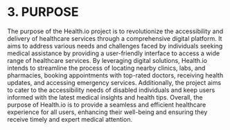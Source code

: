 # **3. PURPOSE** 
The purpose of the Health.io project is to revolutionize the accessibility and delivery of healthcare services through a comprehensive digital platform. 
It aims to address various needs and challenges faced by individuals seeking medical assistance by providing a user-friendly interface to access a wide range
of healthcare services. By leveraging digital solutions, Health.io intends to streamline the process of locating nearby clinics, labs, and pharmacies, booking 
appointments with top-rated doctors, receiving health updates, and accessing emergency services. Additionally, the project aims to cater to the accessibility
needs of disabled individuals and keep users informed with the latest medical insights and health tips. Overall, the purpose of Health.io is to provide a seamless
and efficient healthcare experience for all users, enhancing their well-being and ensuring they receive timely and expert medical attention.
